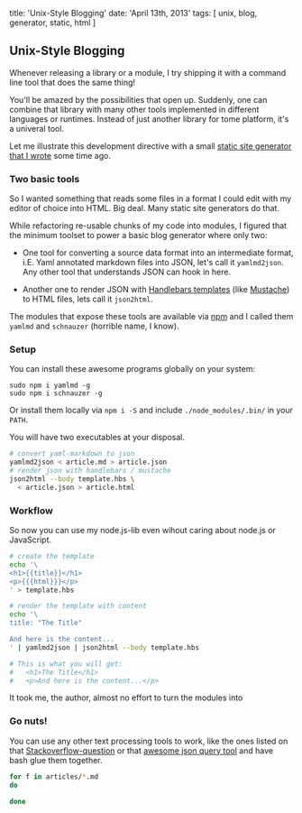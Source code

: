 title: 'Unix-Style Blogging'
date: 'April 13th, 2013'
tags: [ unix, blog, generator, static, html ]


## Unix-Style Blogging

Whenever releasing a library or a module,
I try shipping it with a command line tool that does the same thing!

You'll be amazed by the possibilities that open up.
Suddenly, one can combine that library with many other tools
implemented in different languages or runtimes. Instead of just another
library for tome platform, it's a univeral tool.

Let me illustrate this development directive with a small
 <a href="/mumpitz">static site generator that I wrote</a> some time ago.


### Two basic tools

So I wanted something that reads some files in a format
I could edit with my
editor of choice into HTML. Big deal. Many static site generators
do that.

While refactoring re-usable chunks of my code
into modules, I figured that the minimum toolset to power a basic blog
generator where only two:

- One tool for converting a source data format into an intermediate format,
 i.E. Yaml annotated markdown files into JSON,
 let's call it `yamlmd2json`.
 Any other tool that understands JSON can hook in here.

- Another one to render JSON with
<a href="handlebarsjs.com">Handlebars templates</a> (like 
<a href="http://mustache.github.io/">Mustache</a>)
 to HTML files, lets call it `json2html`.

The modules that expose these tools are available via
 <a href="http://npmjs.org">npm</a> and I called them
`yamlmd` and `schnauzer` (horrible name, I know).

### Setup

You can install these awesome programs globally on your system:

```
sudo npm i yamlmd -g
sudo npm i schnauzer -g
```

Or install them locally via ```npm i -S```
and include ```./node_modules/.bin/``` in your `PATH`.

You will have two executables at your disposal.

``` bash
# convert yaml-markdown to json
yamlmd2json < article.md > article.json
# render json with handlebars / mustache
json2html --body template.hbs \
  < article.json > article.html
```

### Workflow

So now you can use my node.js-lib even wihout caring about node.js or
JavaScript.

``` bash
# create the template
echo '\
<h1>{{title}}</h1>
<p>{{{html}}}</p>
' > template.hbs

# render the template with content
echo '\
title: "The Title"

And here is the content...
' | yamlmd2json | json2html --body template.hbs

# This is what you will get:
#   <h1>The Title</h1>
#   <p>And here is the content...</p>
```

It took me, the author, almost no effort to turn the modules into 

### Go nuts!

You can use any other text processing tools to work,
like the ones listed on that
<a href="http://http://stackoverflow.com/questions/3858671/unix-command-line-json-parser">Stackoverflow-question</a>
or that <a href="http://http://trentm.com/json/">awesome json query tool</a>
and have bash glue them together.

``` bash
for f in articles/*.md
do
  
done
```
